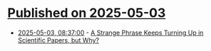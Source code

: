 # [Published on 2025-05-03](index.md)

* [2025-05-03, 08:37:00](https://soylentnews.org/article.pl?sid=25/05/03/0154209&from=rss) - [A Strange Phrase Keeps Turning Up in Scientific Papers, but Why?](https://soylentnews.org/article.pl?sid=25/05/03/0154209&from=rss)
